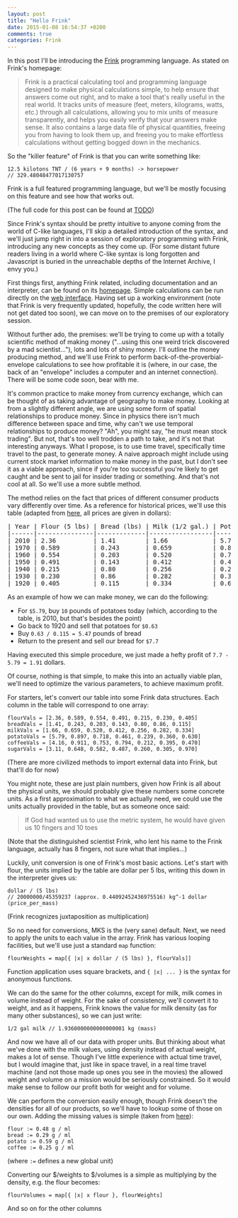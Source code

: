 ```yaml
---
layout: post
title: "Hello Frink"
date: 2015-01-08 16:54:37 +0200
comments: true
categories: Frink
---
```


In this post I'll be introducing the [Frink](https://futureboy.us/frinkdocs/) programming language. As stated on Frink's homepage:

>Frink is a practical calculating tool and programming language designed to make physical calculations simple, to help ensure that answers come out right, and to make a tool that's really useful in the real world. It tracks units of measure (feet, meters, kilograms, watts, etc.) through all calculations, allowing you to mix units of measure transparently, and helps you easily verify that your answers make sense. It also contains a large data file of physical quantities, freeing you from having to look them up, and freeing you to make effortless calculations without getting bogged down in the mechanics.

So the "killer feature" of Frink is that you can write something like:
```
12.5 kilotons TNT / (6 years + 9 months) -> horsepower
// 329.48048477017130757
```

Frink is a full featured programming language, but we'll be mostly focusing on this feature and see how that works out.

<!-- more -->

(The full code for this post can be found at [TODO]())

Since Frink's syntax should be pretty intuitive to anyone coming from the world of C-like languages, I'll skip a detailed introduction of the syntax, and we'll just jump right in into a session of exploratory programming with Frink, introducing any new concepts as they come up. (For some distant future readers living in a world where C-like syntax is long forgotten and Javascript is buried in the unreachable depths of the Internet Archive, I envy you.)

First things first, anything Frink related, including documentation and an interpreter, can be found on its [homepage](https://futureboy.us/frinkdocs/). Simple calculations can be run directly on the [web interface](https://futureboy.us/fsp/frink.fsp). Having set up a working environment (note that Frink is very frequently updated, hopefully, the code written here will not get dated too soon), we can move on to the premises of our exploratory session.

Without further ado, the premises: we'll be trying to come up with a totally scientific method of making money ("...using this one weird trick discovered by a mad scientist..."), lots and lots of shiny money. I'll outline the money producing method, and we'll use Frink to perform back-of-the-proverbial-envelope calculations to see how profitable it is (where, in our case, the back of an "envelope" includes a computer and an internet connection). There will be some code soon, bear with me.

It's common practice to make money from currency exchange, which can be thought of as taking advantage of geography to make money. Looking at from a slightly different angle, we are using some form of spatial relationships to produce money. Since in physics there isn't much difference between space and time, why can't we use temporal relationships to produce money? "Ah", you might say, "he must mean stock trading". But not, that's too well trodden a path to take, and it's not that interesting anyways. What I propose, is to use time travel, specifically time travel to the past, to generate money. A naive approach might include using current stock market information to make money in the past, but I don't see it as a viable approach, since if you're too successful you're likely to get caught and be sent to jail for insider trading or something. And that's not cool at all. So we'll use a more subtle method.

The method relies on the fact that prices of different consumer products vary differently over time. As a reference for historical prices, we'll use this table (adapted from [here](http://www.infoplease.com/ipa/A0873707.html), all prices are given in dollars):

<pre>
| Year | Flour (5 lbs) | Bread (lbs) | Milk (1/2 gal.) | Potatoes (10 lbs) | Coffee (lb) | Sugar (5 lbs) |
|------|---------------|-------------|-----------------|-------------------|-------------|---------------|
| 2010 | 2.36          | 1.41        | 1.66            | 5.79              | 4.16        | 3.11          |
| 1970 | 0.589         | 0.243       | 0.659           | 0.897             | 0.911       | 0.648         |
| 1960 | 0.554         | 0.203       | 0.520           | 0.718             | 0.753       | 0.582         |
| 1950 | 0.491         | 0.143       | 0.412           | 0.461             | 0.794       | 0.487         |
| 1940 | 0.215         | 0.80        | 0.256           | 0.239             | 0.212       | 0.260         |
| 1930 | 0.230         | 0.86        | 0.282           | 0.360             | 0.395       | 0.305         |
| 1920 | 0.405         | 0.115       | 0.334           | 0.630             | 0.470       | 0.970         |
</pre>

As an example of how we can make money, we can do the following:

* For `$5.79`, buy `10` pounds of potatoes today (which, according to the table, is 2010, but that's besides the point)
* Go back to 1920 and sell that potatoes for `$0.63`
* Buy `0.63 / 0.115 = 5.47` pounds of bread
* Return to the present and sell our bread for `$7.7`

Having executed this simple procedure, we just made a hefty profit of `7.7 - 5.79 = 1.91` dollars.

Of course, nothing is that simple, to make this into an actually viable plan, we'll need to optimize the various parameters, to achieve maximum profit.

For starters, let's convert our table into some Frink data structures. Each column in the table will correspond to one array:

```
flourVals = [2.36, 0.589, 0.554, 0.491, 0.215, 0.230, 0.405]
breadVals = [1.41, 0.243, 0.203, 0.143, 0.80, 0.86, 0.115]
milkVals = [1.66, 0.659, 0.520, 0.412, 0.256, 0.282, 0.334]
potatoVals = [5.79, 0.897, 0.718, 0.461, 0.239, 0.360, 0.630]
coffeeVals = [4.16, 0.911, 0.753, 0.794, 0.212, 0.395, 0.470]
sugarVals = [3.11, 0.648, 0.582, 0.487, 0.260, 0.305, 0.970]
```

(There are more civilized methods to import external data into Frink, but that'll do for now)

You might note, these are just plain numbers, given how Frink is all about the physical units, we should probably give these numbers some concrete units. As a first approximation to what we actually need, we could use the units actually provided in the table, but as someone once said:
> If God had wanted us to use the metric system, he would have given us 10 fingers and 10 toes

(Note that the distinguished scientist Frink, who lent his name to the Frink language, actually has 8 fingers, not sure what that implies...)

Luckily, unit conversion is one of Frink's most basic actions. Let's start with flour, the units implied by the table are dollar per 5 lbs, writing this down in the interpreter gives us:
```
dollar / (5 lbs)
// 20000000/45359237 (approx. 0.44092452436975516) kg^-1 dollar (price_per_mass)
```

(Frink recognizes juxtaposition as multiplication)

So no need for conversions, MKS is the (very sane) default. Next, we need to apply the units to each value in the array. Frink has various looping facilities, but we'll use just a standard `map` function:
```
flourWeights = map[{ |x| x dollar / (5 lbs) }, flourVals]]
```

Function application uses square brackets, and `{ |x| ... }` is the syntax for anonymous functions.

We can do the same for the other columns, except for milk, milk comes in volume instead of weight. For the sake of consistency, we'll convert it to weight, and as it happens, Frink knows the value for milk density (as for many other substances), so we can just write:
```
1/2 gal milk // 1.9360000000000000001 kg (mass)
```

And now we have all of our data with proper units. But thinking about what we've done with the milk values, using density instead of actual weight, makes a lot of sense. Though I've little experience with actual time travel, but I would imagine that, just like in space travel, in a real time travel machine (and not those made up ones you see in the movies) the allowed weight and volume on a mission would be seriously constrained. So it would make sense to follow our profit both for weight and for volume.

We can perform the conversion easily enough, though Frink doesn't the densities for all of our products, so we'll have to lookup some of those on our own. Adding the missing values is simple (taken from [here](http://www.fao.org/docrep/017/ap815e/ap815e.pdf)):

```
flour := 0.48 g / ml
bread := 0.29 g / ml
potato := 0.59 g / ml
coffee := 0.25 g / ml
```

(where `:=` defines a new global unit)

Converting our $/weights to $/volumes is a simple as multiplying by the density, e.g. the flour becomes:
```
flourVolumes = map[{ |x| x flour }, flourWeights]
```

And so on for the other columns